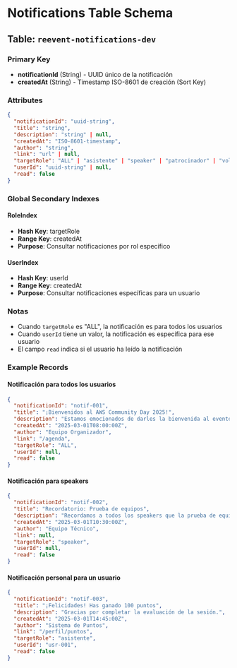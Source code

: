 # Notifications Table Schema

## Table: `reevent-notifications-dev`

### Primary Key
- **notificationId** (String) - UUID único de la notificación
- **createdAt** (String) - Timestamp ISO-8601 de creación (Sort Key)

### Attributes
```json
{
  "notificationId": "uuid-string",
  "title": "string",
  "description": "string" | null,
  "createdAt": "ISO-8601-timestamp",
  "author": "string",
  "link": "url" | null,
  "targetRole": "ALL" | "asistente" | "speaker" | "patrocinador" | "voluntario" | "organizador",
  "userId": "uuid-string" | null,
  "read": false
}
```

### Global Secondary Indexes

#### RoleIndex
- **Hash Key**: targetRole
- **Range Key**: createdAt
- **Purpose**: Consultar notificaciones por rol específico

#### UserIndex
- **Hash Key**: userId
- **Range Key**: createdAt
- **Purpose**: Consultar notificaciones específicas para un usuario

### Notas
- Cuando `targetRole` es "ALL", la notificación es para todos los usuarios
- Cuando `userId` tiene un valor, la notificación es específica para ese usuario
- El campo `read` indica si el usuario ha leído la notificación

### Example Records

#### Notificación para todos los usuarios
```json
{
  "notificationId": "notif-001",
  "title": "¡Bienvenidos al AWS Community Day 2025!",
  "description": "Estamos emocionados de darles la bienvenida al evento más importante de AWS en Bolivia.",
  "createdAt": "2025-03-01T08:00:00Z",
  "author": "Equipo Organizador",
  "link": "/agenda",
  "targetRole": "ALL",
  "userId": null,
  "read": false
}
```

#### Notificación para speakers
```json
{
  "notificationId": "notif-002",
  "title": "Recordatorio: Prueba de equipos",
  "description": "Recordamos a todos los speakers que la prueba de equipos será hoy a las 15:00.",
  "createdAt": "2025-03-01T10:30:00Z",
  "author": "Equipo Técnico",
  "link": null,
  "targetRole": "speaker",
  "userId": null,
  "read": false
}
```

#### Notificación personal para un usuario
```json
{
  "notificationId": "notif-003",
  "title": "¡Felicidades! Has ganado 100 puntos",
  "description": "Gracias por completar la evaluación de la sesión.",
  "createdAt": "2025-03-01T14:45:00Z",
  "author": "Sistema de Puntos",
  "link": "/perfil/puntos",
  "targetRole": "asistente",
  "userId": "usr-001",
  "read": false
}
```